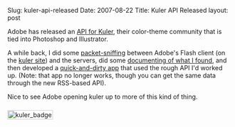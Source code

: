 Slug: kuler-api-released
Date: 2007-08-22
Title: Kuler API Released
layout: post

Adobe has released an [API for Kuler](http://labs.adobe.com/wiki/index.php/Kuler), their color-theme community that is tied into Photoshop and Illustrator.

A while back, I did some [packet-sniffing](http://redmonk.net/archives/2006/11/30/kuler-api-testing-continued/) between Adobe's Flash client (on the [kuler site](http://kuler.adobe.com)) and the servers, did some [documenting of what I found](http://deliciouslymeta.com/kuler/k_docs.php), and then developed a [quick-and-dirty app](http://deliciouslymeta.com/kuler/) that used the rough API I'd worked up. (Note: that app no longer works, though you can get the same data through the new RSS-based API).

  <rss version="2.0" xmlns:kuler="http://kuler.adobe.com/kuler/API/rss/" xmlns:rss="http://blogs.law.harvard.edu/tech/rss" xmlns:xs="http://www.w3.org/2001/XMLSchema">

Nice to see Adobe opening kuler up to more of this kind of thing.

<img  alt="kuler_badge" class="at-xid-6a010534988cd3970b0120a5b36c58970c " src="https://steveivy.typepad.com/.a/6a010534988cd3970b0120a5b36c58970c-pi" style="padding:1px; margin:8px 0; border: 1px solid #ccc;" /></rss>
